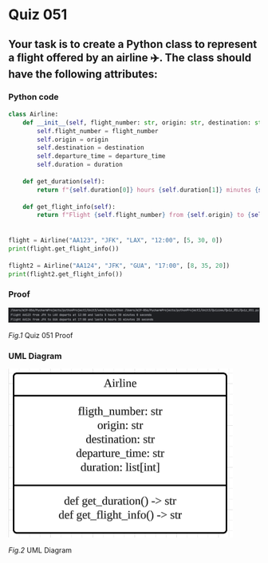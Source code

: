 # Quiz 051
## Your task is to create a Python class to represent a flight offered by an airline ✈️. The class should have the following attributes:
### Python code
```python
class Airline:
    def __init__(self, flight_number: str, origin: str, destination: str, departure_time: str, duration: list[int]):
        self.flight_number = flight_number
        self.origin = origin
        self.destination = destination
        self.departure_time = departure_time
        self.duration = duration

    def get_duration(self):
        return f"{self.duration[0]} hours {self.duration[1]} minutes {self.duration[2]} seconds"

    def get_flight_info(self):
        return f"Flight {self.flight_number} from {self.origin} to {self.destination} departs at {self.departure_time} and lasts {self.get_duration()}"


flight = Airline("AA123", "JFK", "LAX", "12:00", [5, 30, 0])
print(flight.get_flight_info())

flight2 = Airline("AA124", "JFK", "GUA", "17:00", [8, 35, 20])
print(flight2.get_flight_info())
```

### Proof
![Quiz_051_Proof.png](Quiz_051_Proof.png)

*Fig.1* Quiz 051 Proof

### UML Diagram
![UML_Diagram.png](UML_Diagram.png)

*Fig.2* UML Diagram
